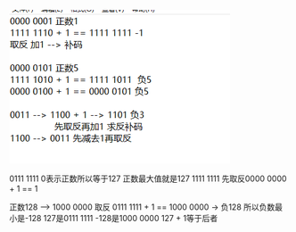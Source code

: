 ![image-20210720211346297](Byte类型/image-20210720211346297.png)

0111 1111  0表示正数所以等于127 正数最大值就是127
1111 1111  先取反0000 0000 + 1 == 1

正数128 --> 1000 0000
取反 0111 1111 + 1 == 1000 0000 -> 负128 所以负数最小是-128
127是0111 1111 
-128是1000 0000
127 + 1等于后者

